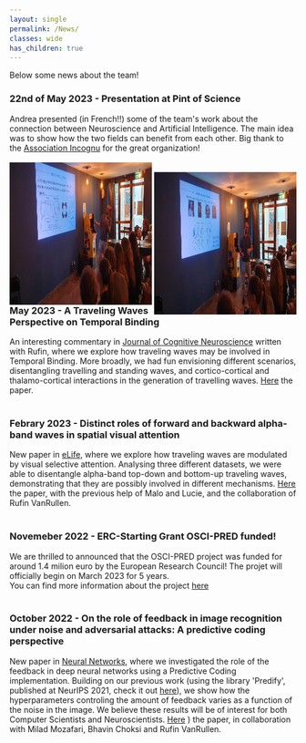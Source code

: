 ```yaml
---
layout: single
permalink: /News/
classes: wide
has_children: true 
---
```


Below some news about the team! <br> 

### 22nd of May 2023 - Presentation at Pint of Science
Andrea presented (in French!!) some of the team's work about the connection between Neuroscience and Artificial Intelligence. The main idea was to show how the two fields can benefit from each other. Big thank to the <a href="https://blog.incognu.fr/">Association Incognu</a> for the great organization! <br>
<br>
<img style="float: left;" src="/assets/images/PoS01.jpg" width="250" height="250"> <br>
<img style="float: right;" src="/assets/images/PoS02.jpg" width="250" height="250"> <br>
<br> 

### May 2023 - A Traveling Waves Perspective on Temporal Binding
An interesting commentary in <ins>Journal of Cognitive Neuroscience</ins> written with Rufin, where we explore how traveling waves may be involved in Temporal Binding. More broadly, we had fun envisioning different scenarios, disentangling travelling and standing waves, and cortico-cortical and thalamo-cortical interactions in the generation of travelling waves. <a href="https://direct.mit.edu/jocn/article-abstract/doi/10.1162/jocn_a_02004/115974/A-Traveling-Waves-Perspective-on-Temporal-Binding">Here</a> the paper. <br>
<br> 

### Febrary 2023 - Distinct roles of forward and backward alpha-band waves in spatial visual attention
New paper in <ins>eLife</ins>, where we explore how traveling waves are modulated by visual selective attention. Analysing three different datasets, we were able to disentangle alpha-band top-down and bottom-up traveling waves, demonstrating that they are possibly involved in different mechanisms. <a href="https://elifesciences.org/articles/85035">Here</a> the paper, with the previous help of Malo and Lucie, and the collaboration of Rufin VanRullen. <br>
<br> 

### Novemeber 2022 - ERC-Starting Grant OSCI-PRED funded! 
We are thrilled to announced that the OSCI-PRED project was funded for around 1.4 milion euro by the European Research Council! The projet will officially begin on March 2023 for 5 years. <br> 
You can find more information about the project <a href="https://cordis.europa.eu/project/id/101075930/">here</a>  <br>
<br> 

### October 2022 - On the role of feedback in image recognition under noise and adversarial attacks: A predictive coding perspective
New paper in <ins>Neural Networks</ins>, where we investigated the role of the feedback in deep neural networks using a Predictive Coding implementation. Building on our previous work (using the library 'Predify', published at NeurIPS 2021, check it out <a href="https://proceedings.neurips.cc/paper/2021/hash/75c58d36157505a600e0695ed0b3a22d-Abstract.html">here</a>), we show how the hyperparameters controling the amount of feedback varies as a function of the noise in the image. We believe these results will be of interest for both Computer Scientists and Neuroscientists. <a href="https://www.sciencedirect.com/science/article/pii/S0893608022004166">Here</a> ) the paper, in collaboration with Milad Mozafari, Bhavin Choksi and Rufin VanRullen. <br>
<br> 

